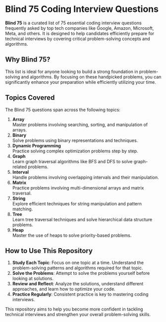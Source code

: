 # Blind 75 Coding Interview Questions

**Blind 75** is a curated list of 75 essential coding interview questions frequently asked by top tech companies like Google, Amazon, Microsoft, Meta, and others. It is designed to help candidates efficiently prepare for technical interviews by covering critical problem-solving concepts and algorithms.  

## Why Blind 75?  
This list is ideal for anyone looking to build a strong foundation in problem-solving and algorithms. By focusing on these handpicked problems, you can significantly enhance your preparation while efficiently utilizing your time.

## Topics Covered  
The Blind 75 questions span across the following topics:  

1. **Array**  
   Master problems involving searching, sorting, and manipulation of arrays.  
2. **Binary**  
   Solve problems using binary representations and techniques.  
3. **Dynamic Programming**  
   Practice solving complex optimization problems step by step.  
4. **Graph**  
   Learn graph traversal algorithms like BFS and DFS to solve graph-related problems.  
5. **Interval**  
   Handle problems involving overlapping intervals and their manipulation.  
6. **Matrix**  
   Practice problems involving multi-dimensional arrays and matrix traversal.  
7. **String**  
   Explore efficient techniques for string manipulation and pattern matching.  
8. **Tree**  
   Learn tree traversal techniques and solve hierarchical data structure problems.  
9. **Heap**  
   Master the use of heaps to solve priority-based problems.

## How to Use This Repository  
1. **Study Each Topic**: Focus on one topic at a time. Understand the problem-solving patterns and algorithms required for that topic.  
2. **Solve the Problems**: Attempt to solve the problems yourself before looking at solutions.  
3. **Review and Reflect**: Analyze the solutions, understand different approaches, and learn how to optimize your code.  
4. **Practice Regularly**: Consistent practice is key to mastering coding interviews.

This repository aims to help you become more confident in tackling technical interviews and strengthen your overall problem-solving skills.
